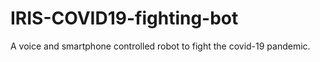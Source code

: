 # IRIS-COVID19-fighting-bot
A voice and smartphone controlled robot to fight the covid-19 pandemic.
